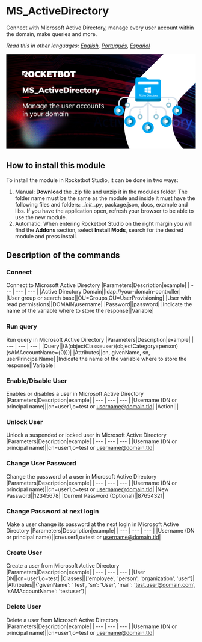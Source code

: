 



# MS_ActiveDirectory
  
Connect with Microsoft Active Directory, manage every user account within the domain, make queries and more.  

*Read this in other languages: [English](Manual_MS_ActiveDirectory.md), [Português](Manual_MS_ActiveDirectory.pr.md), [Español](Manual_MS_ActiveDirectory.es.md)*
  
![banner](imgs/Banner_MS_ActiveDirectory.jpg)
## How to install this module
  
To install the module in Rocketbot Studio, it can be done in two ways:
1. Manual: __Download__ the .zip file and unzip it in the modules folder. The folder name must be the same as the module and inside it must have the following files and folders: \__init__.py, package.json, docs, example and libs. If you have the application open, refresh your browser to be able to use the new module.
2. Automatic: When entering Rocketbot Studio on the right margin you will find the **Addons** section, select **Install Mods**, search for the desired module and press install.  


## Description of the commands

### Connect
  
Connect to Microsoft Active Directory
|Parameters|Description|example|
| --- | --- | --- |
|Active Directory Domain||ldap://your-domain-controller|
|User group or search base||OU=Groups,OU=UserProvisioning|
|User with read permissions||DOMAIN\username|
|Password||password|
|Indicate the name of the variable where to store the response||Variable|

### Run query
  
Run query in Microsoft Active Directory
|Parameters|Description|example|
| --- | --- | --- |
|Query||(&(objectClass=user)(objectCategory=person)(sAMAccountName={0}))|
|Attributes||cn, givenName, sn, userPrincipalName|
|Indicate the name of the variable where to store the response||Variable|

### Enable/Disable User
  
Enables or disables a user in Microsoft Active Directory
|Parameters|Description|example|
| --- | --- | --- |
|Username (DN or principal name)||cn=user1,o=test or username@domain.tld|
|Action|||

### Unlock User
  
Unlock a suspended or locked user in Microsoft Active Directory
|Parameters|Description|example|
| --- | --- | --- |
|Username (DN or principal name)||cn=user1,o=test or username@domain.tld|

### Change User Password
  
Change the password of a user in Microsoft Active Directory
|Parameters|Description|example|
| --- | --- | --- |
|Username (DN or principal name)||cn=user1,o=test or username@domain.tld|
|New Password||12345678|
|Current Password (Optional)||87654321|

### Change Password at next login
  
Make a user change its password at the next login in Microsoft Active Directory
|Parameters|Description|example|
| --- | --- | --- |
|Username (DN or principal name)||cn=user1,o=test or username@domain.tld|

### Create User
  
Create a user from Microsoft Active Directory
|Parameters|Description|example|
| --- | --- | --- |
|User DN||cn=user1,o=test|
|Classes||['employee', 'person', 'organization', 'user']|
|Attributes||{'givenName': 'Test', 'sn': 'User', 'mail': 'test.user@domain.com', 'sAMAccountName': 'testuser'}|

### Delete User
  
Delete a user from Microsoft Active Directory
|Parameters|Description|example|
| --- | --- | --- |
|Username (DN or principal name)||cn=user1,o=test or username@domain.tld|
